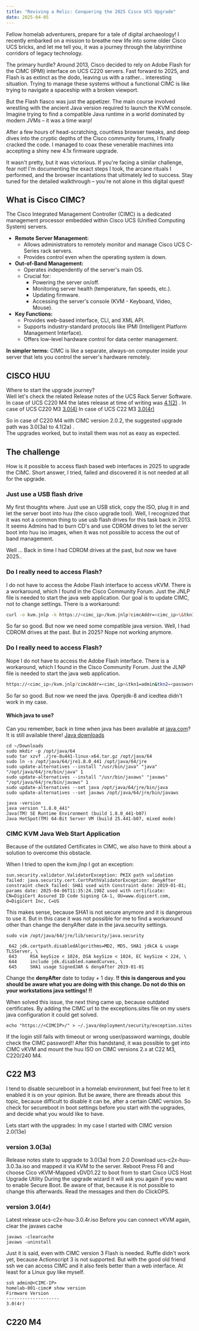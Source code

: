 ```yaml
---
title: "Reviving a Relic: Conquering the 2025 Cisco UCS Upgrade"
date: 2025-04-05
---
```


Fellow homelab adventurers, prepare for a tale of digital archaeology! I recently embarked on a mission to breathe new life into some older Cisco UCS bricks, and let me tell you, it was a journey through the labyrinthine corridors of legacy technology.

The primary hurdle?  Around 2013, Cisco decided to rely on Adobe Flash for the CIMC (IPMI) interface on UCS C220 servers.  Fast forward to 2025, and Flash is as extinct as the dodo, leaving us with a rather... interesting situation.  Trying to manage these systems without a functional CIMC is like trying to navigate a spaceship with a broken viewport.

But the Flash fiasco was just the appetizer.  The main course involved wrestling with the ancient Java version required to launch the KVM console.  Imagine trying to find a compatible Java runtime in a world dominated by modern JVMs – it was a time warp!

After a few hours of head-scratching, countless browser tweaks, and deep dives into the cryptic depths of the Cisco community forums, I finally cracked the code.  I managed to coax these venerable machines into accepting a shiny new 4.1x firmware upgrade.

It wasn't pretty, but it was victorious.  If you're facing a similar challenge, fear not!  I'm documenting the exact steps I took, the arcane rituals I performed, and the browser incantations that ultimately led to success. Stay tuned for the detailed walkthrough – you're not alone in this digital quest!

## What is Cisco CIMC?

The Cisco Integrated Management Controller (CIMC) is a dedicated management processor embedded within Cisco UCS (Unified Computing System) servers.
* **Remote Server Management:**
    * Allows administrators to remotely monitor and manage Cisco UCS C-Series rack servers.
    * Provides control even when the operating system is down.
* **Out-of-Band Management:**
    * Operates independently of the server's main OS.
    * Crucial for:
        * Powering the server on/off.
        * Monitoring server health (temperature, fan speeds, etc.).
        * Updating firmware.
        * Accessing the server's console (KVM - Keyboard, Video, Mouse).
* **Key Functions:**
    * Provides web-based interface, CLI, and XML API.
    * Supports industry-standard protocols like IPMI (Intelligent Platform Management Interface).
    * Offers low-level hardware control for data center management.

**In simpler terms:** CIMC is like a separate, always-on computer inside your server that lets you control the server's hardware remotely.

## CISCO HUU

Where to start the upgrade journey?  
Well let's check the related Release notes of the UCS Rack Server Software.  
In case of UCS C220 M4 the lates release at time of writing was [4.1(2)](https://www.cisco.com/c/en/us/td/docs/unified_computing/ucs/release/notes/b_release-notes-for-cisco-ucs-rack-server-software-release-4_1_2.html#reference_ikd_w5t_zjb) .
In case of UCS C220 M3 [3.0(4)](https://www.cisco.com/c/en/us/td/docs/unified_computing/ucs/release/notes/b_UCS_C-Series_Release_Notes_3_0_4.html)
In case of UCS C22 M3 [3.0(4r)](https://www.cisco.com/c/en/us/td/docs/unified_computing/ucs/release/notes/b_UCS_C-Series_Release_Notes_3_0_4.html)

So in case of C220 M4 with CIMC version 2.0.2, the suggested upgrade path was 3.0(3a) to 4.1(2a) .  
The upgrades worked, but to install them was not as easy as expected.

## The challenge

How is it possible to access flash based web interfaces in 2025 to upgrade the CIMC.
Short answer, I tried, failed and discovered it is not needed at all for the upgrade.

### Just use a USB flash drive

My first thoughts where. Just use an USB stick, copy the ISO, plug it in and let the server boot into huu (the cisco upgrade tool).
Well, I recognized that it was not a common thing to use usb flash drives for this task back in 2013.
It seems Admins had to burn CD's and use CDROM drives to let the server boot into huu iso images, when it was not possible to access the out of band management.

Well ... Back in time I had CDROM drives at the past, but now we have 2025..

### Do I really need to access Flash?

I do not have to access the Adobe Flash interface to access vKVM. There is a workaround, which I found in the Cisco Community Forum.
Just the JNLP file is needed to start the java web application. Our goal is to update CIMC, not to change settings.
There is a workaround:
```bash
curl -o kvm.jnlp -k https://<cimc_ip>/kvm.jnlp?cimcAddr=<cimc_ip>\&tkn1=admin\&tkn2=<password>

```
So far so good.
But now we need some compatible java version.
Well, I had CDROM drives at the past. But in 2025? Nope not working anymore.

### Do I really need to access Flash?

Nope I do not have to access the Adobe Flash interface. There is a workaround, which I found in the Cisco Community Forum.
Just the JLNP file is needed to start the java web application.

```bash
https://<cimc_ip>/kvm.jnlp?cimcAddr=<cimc_ip>&tkn1=admin&tkn2=<password>

```
So far so good.
But now we need the java. Openjdk-8 and icedtea didn't work in my case.

#### Which java to use?

Can you remember, back in time when java has been available at [java.com](java.com)?
It is still available there! [Java downloads](https://www.java.com/en/download/)

```
cd ~/Downloads
sudo mkdir -p /opt/java/64
sudo tar xzvf ./jre-8u441-linux-x64.tar.gz /opt/java/64
sudo ln -s /opt/java/64/jre1.8.0_441 /opt/java/64/jre
sudo update-alternatives --install "/usr/bin/java" "java" "/opt/java/64/jre/bin/java" 1
sudo update-alternatives --install "/usr/bin/javaws" "javaws" "/opt/java/64/jre/bin/javaws" 1
sudo update-alternatives --set java /opt/java/64/jre/bin/java
sudo update-alternatives --set javaws /opt/java/64/jre/bin/javaws

java -version
java version "1.8.0_441"
Java(TM) SE Runtime Environment (build 1.8.0_441-b07)
Java HotSpot(TM) 64-Bit Server VM (build 25.441-b07, mixed mode)
```

### CIMC KVM Java Web Start Application

Because of the outdated Certificates in CIMC, we also have to think about a solution to overcome this obstacle.

When I tried to open the kvm.jlnp I got an exception:
```
sun.security.validator.ValidatorException: PKIX path validation failed: java.security.cert.CertPathValidatorException: denyAfter constraint check failed: SHA1 used with Constraint date: 2019-01-01; params date: 2025-04-06T11:35:24.198Z used with certificate: CN=DigiCert Assured ID Code Signing CA-1, OU=www.digicert.com, O=DigiCert Inc, C=US

```
This makes sense, because SHA1 is not secure anymore and it is dangerous to use it.
But in this case it was not possible for me to find a workaround other than change the denyAfter date in the java.security settings.

`sudo vim /opt/java/64/jre/lib/security/java.security` 

```
 642 jdk.certpath.disabledAlgorithms=MD2, MD5, SHA1 jdkCA & usage TLSServer, \
 643     RSA keySize < 1024, DSA keySize < 1024, EC keySize < 224, \
 644     include jdk.disabled.namedCurves, \
 645     SHA1 usage SignedJAR & denyAfter 2019-01-01
```

Change the **denyAfter** date to today + 1 day.
**!! this is dangerous and you should be aware what you are doing with this change. Do not do this on your workstations java settings! !!**

When solved this issue, the next thing came up, because outdated certificates.
By adding the CIMC url to the exceptions.sites file on my users java configuration it could get solved.

```
echo "https://<CIMCIP>/" > ~/.java/deployment/security/exception.sites
```

If the login still fails with timeout or wrong user/password warnings, double check the CIMC password!!
After this handstand, it was possible to get into CIMC vKVM and mount the huu ISO on CIMC versions 2.x at C22 M3, C220/240 M4.

## C22 M3
I tend to disable secureboot in a homelab environment, but feel free to let it enabled it is on your opinion.
But be aware, there are threads about this topic, because difficult to disable it can be, after a certain CIMC version.
So check for secureboot in boot settings before you start with the upgrades, and decide what you would like to have.

Lets start with the upgrades:
In my case I started with CIMC version 2.0(13e)

### version 3.0(3a)
Release notes state to upgrade to 3.0(3a) from 2.0
Download ucs-c2x-huu-3.0.3a.iso and mapped it via KVM to the server.
Reboot
Press F6 and choose Cico vKVM-Mapped vDVD1.22 to boot from to start Cisco UCS Host Upgrade Utility
During the upgrade wizard it will ask you again if you want to enable Secure Boot.
Be aware of that, because it is not possible to change this afterwards.
Read the messages and then do ClickOPS.

###  version 3.0(4r)

Latest release ucs-c2x-huu-3.0.4r.iso
Before you can connect vKVM again, clear the javaws cache
```
javaws -clearcache
javaws -uninstall
```

Just it is said, even with CIMC version 3 Flash is needed. Ruffle didn't work yet, because Actionscript 3 is not supported.
But with the good old friend ssh we can access CIMC and it also feels better than a web interface.
At least for a Linux guy like myself.

```
ssh admin@<CIMC-IP>
homelab-001-cimc# show version
Firmware Version
--------------------
3.0(4r)
```



## C220 M4


